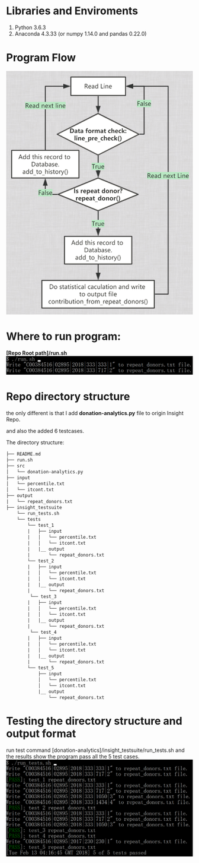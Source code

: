 
# Libraries and Enviroments
1. Python 3.6.3
2. Anaconda 4.3.33 (or numpy 1.14.0 and pandas 0.22.0)

# Program Flow
![Alt text](./src/pictures/program_flow.png)

# Where to run program:

**[Repo Root path]/run.sh**
![Alt text](./src/pictures/run.png)

# Repo directory structure

the only different is that I add **donation-analytics.py** file to origin Insight Repo.

and also the added 6 testcases.

The directory structure:

    ├── README.md 
    ├── run.sh
    ├── src
    │   └── donation-analytics.py
    ├── input
    │   └── percentile.txt
    │   └── itcont.txt
    ├── output
    |   └── repeat_donors.txt
    ├── insight_testsuite
        └── run_tests.sh
        └── tests
            └── test_1
            |   ├── input
            |   │   └── percentile.txt
            |   │   └── itcont.txt
            |   |__ output
            |       └── repeat_donors.txt
            └── test_2
            |   ├── input
            |   │   └── percentile.txt
            |   │   └── itcont.txt
            |   |__ output
            |       └── repeat_donors.txt            
             └── test_3
            |   ├── input
            |   │   └── percentile.txt
            |   │   └── itcont.txt
            |   |__ output
            |       └── repeat_donors.txt 
             └── test_4
            |   ├── input
            |   │   └── percentile.txt
            |   │   └── itcont.txt
            |   |__ output
            |       └── repeat_donors.txt 
            └── test_5
                ├── input
                │   └── percentile.txt
                │   └── itcont.txt
                |__ output
                    └── repeat_donors.txt                    
            
   
 # Testing the directory structure and output format
 
 run test command  [donation-analytics]/insight_testsuite/run_tests.sh
 and the results show the program pass all the 5 test cases. 
 ![Alt text](./src/pictures/test_results.png)
  
 
